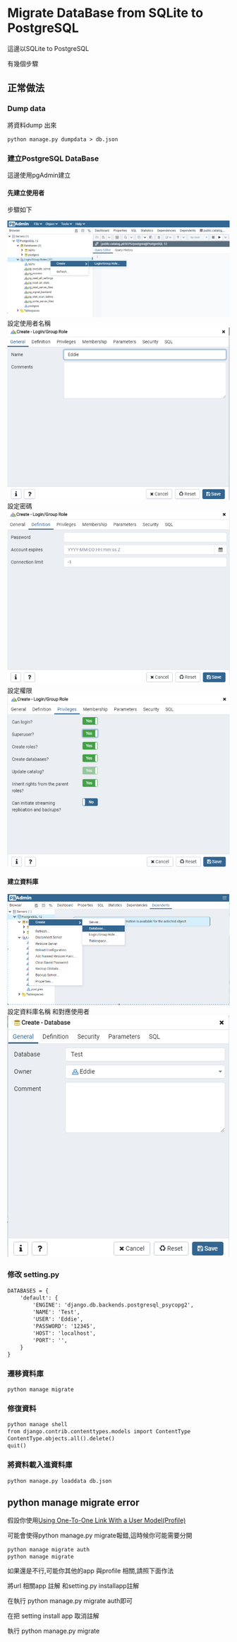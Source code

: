 # Migrate DataBase from SQLite to PostgreSQL

這邊以SQLite to PostgreSQL

有幾個步驟

## 正常做法

### Dump data
將資料dump 出來
```
python manage.py dumpdata > db.json
```

### 建立PostgreSQL DataBase
這邊使用pgAdmin建立<br>
#### 先建立使用者
步驟如下

<img src="1.png">
設定使用者名稱
<img src="2.png">
設定密碼
<img src="3.png">
設定權限
<img src="4.png">

#### 建立資料庫

<img src="5.png" >
設定資料庫名稱 和對應使用者
<img src="6.png" >

### 修改 setting.py
```
DATABASES = {
    'default': {
        'ENGINE': 'django.db.backends.postgresql_psycopg2',
        'NAME': 'Test',
        'USER': 'Eddie',
        'PASSWORD': '12345',
        'HOST': 'localhost',
        'PORT': '',
    }
}
```



### 遷移資料庫
```
python manage migrate
```

### 修復資料
```
python manage shell
from django.contrib.contenttypes.models import ContentType
ContentType.objects.all().delete()
quit()
```

### 將資料載入進資料庫
```
python manage.py loaddata db.json
```

## python manage migrate error
假設你使用<a href="https://github.com/Eddie02582/Django-tutorial/tree/master/Extend%20Django%20USER%20Model#using-one-to-one-link-with-a-user-modelprofile">Using One-To-One Link With a User Model(Profile) </a>

可能會使得python manage.py migrate報錯,這時候你可能需要分開

```
python manage migrate auth
python manage migrate 
```

如果還是不行,可能你其他的app 與profile 相關,請照下面作法

將url 相關app 註解 和setting.py installapp註解

在執行 python manage.py migrate auth即可

在把 setting install app 取消註解

執行 python manage.py migrate 










